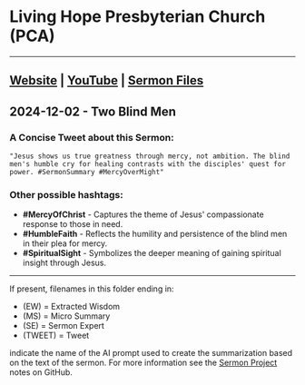 # Living Hope Presbyterian Church (PCA)
___

## [Website](https://www.livinghopepresbyterian.org/) | [YouTube](https://www.youtube.com/@LivingHopePresbyterianChurch) | [Sermon Files](https://github.com/jobian-ai/LHP-Sermons/tree/main/sermons/2024/24-12-01)

## 2024-12-02 - Two Blind Men

### A Concise Tweet about this Sermon:

```"Jesus shows us true greatness through mercy, not ambition. The blind men's humble cry for healing contrasts with the disciples' quest for power. #SermonSummary #MercyOverMight"```

### Other possible hashtags:

- **#MercyOfChrist** - Captures the theme of Jesus' compassionate response to those in need.
- **#HumbleFaith** - Reflects the humility and persistence of the blind men in their plea for mercy.
- **#SpiritualSight** - Symbolizes the deeper meaning of gaining spiritual insight through Jesus.

___

If present, filenames in this folder ending in:

- (EW) = Extracted Wisdom
- (MS) = Micro Summary
- (SE) =  Sermon Expert
- (TWEET) = Tweet

indicate the name of the AI prompt used to create the summarization based on the text of the sermon.  For more information see the [Sermon Project](https://github.com/jobian-ai/LHP-Sermons/tree/main) notes on GitHub.
